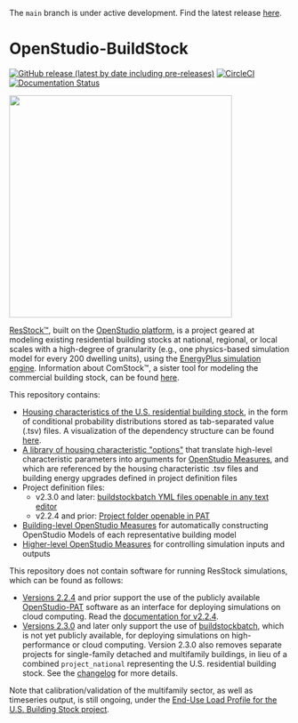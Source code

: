 The `main` branch is under active development. Find the latest release [here](https://github.com/NREL/OpenStudio-BuildStock/releases).

OpenStudio-BuildStock
===================

[![GitHub release (latest by date including pre-releases)](https://img.shields.io/github/v/release/NREL/OpenStudio-BuildStock?include_prereleases)](https://github.com/NREL/OpenStudio-BuildStock/releases)
[![CircleCI](https://circleci.com/gh/NREL/OpenStudio-BuildStock.svg?style=shield)](https://circleci.com/gh/NREL/OpenStudio-BuildStock)
[![Documentation Status](https://readthedocs.org/projects/resstock/badge/?version=latest)](https://resstock.readthedocs.io/en/latest/?badge=latest)

<img src="https://user-images.githubusercontent.com/1276021/85608250-1ff46b80-b612-11ea-903e-4ced367e5940.jpg" width="400">

[ResStock™](https://www.nrel.gov/buildings/resstock.html), built on the [OpenStudio platform](http://openstudio.net), is a project geared at modeling existing residential building stocks at national, regional, or local scales with a high-degree of granularity (e.g., one physics-based simulation model for every 200 dwelling units), using the [EnergyPlus simulation engine](http://energyplus.net). Information about ComStock™, a sister tool for modeling the commercial building stock, can be found [here](https://www.nrel.gov/buildings/comstock.html). 

This repository contains:

- [Housing characteristics of the U.S. residential building stock](https://github.com/NREL/OpenStudio-BuildStock/tree/master/project_national/housing_characteristics), in the form of conditional probability distributions stored as tab-separated value (.tsv) files. A visualization of the dependency structure can be found [here](https://htmlpreview.github.io/?https://github.com/NREL/OpenStudio-BuildStock/blob/master/project_national/util/dependency_wheel/dep_wheel.html).
- [A library of housing characteristic "options"](https://github.com/NREL/OpenStudio-BuildStock/blob/master/resources/options_lookup.tsv) that translate high-level characteristic parameters into arguments for [OpenStudio Measures](https://github.com/NREL/OpenStudio-BuildStock/tree/master/resources/measures), and which are referenced by the housing characteristic .tsv files and building energy upgrades defined in project definition files
- Project definition files:
  - v2.3.0 and later: [buildstockbatch YML files openable in any text editor](https://github.com/NREL/OpenStudio-BuildStock/blob/master/project_national/national.yml)
  - v2.2.4 and prior: [Project folder openable in PAT](https://github.com/NREL/OpenStudio-BuildStock/tree/v2.2.4/project_singlefamilydetached)
- [Building-level OpenStudio Measures](https://github.com/NREL/OpenStudio-BuildStock/tree/master/resources/measures) for automatically constructing OpenStudio Models of each representative building model
- [Higher-level OpenStudio Measures](https://github.com/NREL/OpenStudio-BuildStock/tree/master/measures) for controlling simulation inputs and outputs

This repository does not contain software for running ResStock simulations, which can be found as follows:

 - [Versions 2.2.4](https://github.com/NREL/OpenStudio-BuildStock/releases/tag/v2.2.4) and prior support the use of the publicly available [OpenStudio-PAT](https://github.com/NREL/OpenStudio-PAT) software as an interface for deploying simulations on cloud computing. Read the [documentation for v2.2.4](https://resstock.readthedocs.io/en/v2.2.4/).
 - [Versions 2.3.0](https://github.com/NREL/OpenStudio-BuildStock/releases/tag/untagged-af060c990f21d5ca539f) and later only support the use of [buildstockbatch](https://github.com/NREL/buildstockbatch), which is not yet publicly available, for deploying simulations on high-performance or cloud computing. Version 2.3.0 also removes separate projects for single-family detached and multifamily buildings, in lieu of a combined `project_national` representing the U.S. residential building stock. See the [changelog](https://github.com/NREL/OpenStudio-BuildStock/blob/master/CHANGELOG.md) for more details. 

Note that calibration/validation of the multifamily sector, as well as timeseries output, is still ongoing, under the [End-Use Load Profile for the U.S. Building Stock project](https://www.nrel.gov/buildings/end-use-load-profiles.html).

